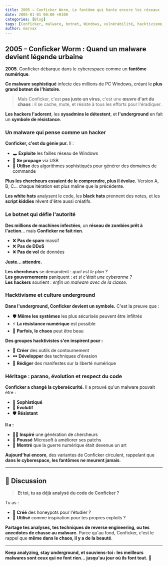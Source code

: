 ```yaml
---
title: 2005 – Conficker Worm, Le fantôme qui hante encore les réseaux
date: 2005-01-01 00:00 +0100
categories: [Blog]
tags: [Conficker, malware, botnet, Windows, vulnérabilité, hacktivisme, underground]
author: marvax
---
```


## 2005 – Conficker Worm : Quand un malware devient légende urbaine

**2005.** Conficker débarque dans le cyberespace comme un **fantôme numérique**.

**Ce malware sophistiqué** infecte des millions de PC Windows, créant le **plus grand botnet de l'histoire**.

> Mais Conficker, c'est **pas juste un virus**, c'est une **œuvre d'art du chaos** : il se cache, mute, et résiste à tous les efforts pour l'éradiquer.

**Les hackers l'adorent**, les **sysadmins le détestent**, et **l'underground** en fait un **symbole de résistance**.

### Un malware qui pense comme un hacker

**Conficker, c'est du génie pur.** Il :
- 🕳️ **Exploite** les failles réseau de Windows
- 💾 **Se propage** via USB
- 🧮 **Utilise** des algorithmes sophistiqués pour générer des domaines de commande

**Plus les chercheurs essaient de le comprendre, plus il évolue.** Version A, B, C... chaque itération est plus maline que la précédente.

**Les white hats** analysent le code, les **black hats** prennent des notes, et les **script kiddies** rêvent d'être aussi créatifs.

### Le botnet qui défie l'autorité

**Des millions de machines infectées**, un **réseau de zombies prêt à l'action**... mais **Conficker ne fait rien**.

- ❌ **Pas de spam** massif
- ❌ **Pas de DDoS**
- ❌ **Pas de vol** de données

**Juste... attendre.**

**Les chercheurs** se demandent : *quel est le plan ?*  
**Les gouvernements** paniquent : *et si c'était une cyberarme ?*  
**Les hackers** sourient : *enfin un malware avec de la classe.*

### Hacktivisme et culture underground

**Dans l'underground, Conficker devient un symbole.** C'est la preuve que :
- 🛡️ **Même les systèmes** les plus sécurisés peuvent être infiltrés
- ⚡ **La résistance numérique** est possible
- 🎨 **Parfois, le chaos** peut être beau

**Des groupes hacktivistes s'en inspirent pour :**
- 🔧 **Créer** des outils de contournement
- 🕶️ **Développer** des techniques d'évasion
- 📜 **Rédiger** des manifestes sur la liberté numérique

### Héritage : parano, évolution et respect du code

**Conficker a changé la cybersécurité.** Il a prouvé qu'un malware pouvait être :
- 🧠 **Sophistiqué**
- 🔄 **Évolutif**
- 🛡️ **Résistant**

**Il a :**
- 👨‍🔬 **Inspiré** une génération de chercheurs
- 🔧 **Poussé** Microsoft à améliorer ses patchs
- 🎨 **Montré** que la guerre numérique était devenue un art

**Aujourd'hui encore**, des variantes de Conficker circulent, rappelant que **dans le cyberespace, les fantômes ne meurent jamais**.

---

## 💬 Discussion

> **Et toi, tu as déjà analysé du code de Conficker ?**

Tu as :
- 🔬 **Créé** des honeypots pour l'étudier ?
- 🎯 **Utilisé** comme inspiration pour tes propres exploits ?

**Partage tes analyses, tes techniques de reverse engineering, ou tes anecdotes de chasse au malware.** Parce qu'au fond, Conficker, c'est le rappel que **même dans le chaos, il y a de la beauté**.

---

**Keep analyzing, stay underground, et souviens-toi : les meilleurs malwares sont ceux qui ne font rien... jusqu'au jour où ils font tout.** 👻